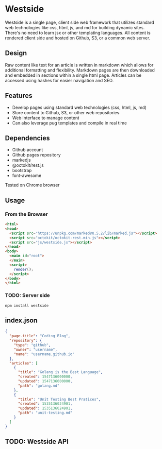 # Westside

Westside is a single page, client side web framework that utilizes standard web technologies like css, html, js, and md for building dynamic sites.  There's no need to learn jsx or other templating languages.  All content is rendered client side and hosted on Github, S3, or a common web server.

## Design

Raw content like text for an article is written in markdown which allows
for additional formatting and flexibility.  Markdown pages are then downloaded and embedded in sections within a single html page.  Articles can be accessed using hashes for easier navigation and SEO.

## Features

* Develop pages using standard web technologies (css, html, js, md)
* Store content to Github, S3, or other web repositories
* Web interface to manage content
* Can also leverage pug templates and compile in real time

## Dependencies

* Github account
* Github pages repository
* markedjs
* @octokit/rest.js
* bootstrap
* font-awesome

Tested on Chrome browser

## Usage

### From the Browser

```html
<html>
<head>
  <script src="https://unpkg.com/marked@0.5.2/lib/marked.js"></script>
  <script src="octokit/octokit-rest.min.js"></script>
  <script src="js/westside.js"></script>
</head>
<body>
  <main id="root">
  </main>
  <script>
    render();
  </script>
</body>
</html>
```

### TODO: Server side

`npm install westside`

## index.json

```json
{
  "page-title": "Coding Blog",
  "repository": {
    "type": "github",
    "owner": "username",
    "name": "username.github.io"
  },
  "articles": [
    {
      "title": "Golang is the Best Language",
      "created": 1547136000000,
      "updated": 1547136000000,
      "path": "golang.md"
    },
    {
      "title": "Unit Testing Best Pratices",
      "created": 1535136024901,
      "updated": 1535136024901,
      "path": "unit-testing.md"
    }
  ]
}
```

## TODO: Westside API

